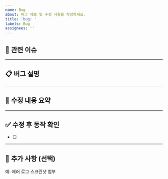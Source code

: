 ```yaml
---
name: Bug
about: 버그 제보 및 수정 사항을 작성하세요.
title: 'bug: '
labels: Bug
assignees: ''
---
```


## 🐞 관련 이슈
<!-- 예: Closes #123, Fixes #456 -->

---

## 📋 버그 설명
<!-- 어떤 문제가 발생했는지 명확하게 설명해주세요. -->

---

## 🔧 수정 내용 요약
<!-- 어떤 방식으로 문제를 수정했는지 간단히 설명해주세요. -->

---

## ✅ 수정 후 동작 확인
<!-- 수정 후 어떻게 동작하는지 테스트 시나리오와 결과를 작성해주세요. -->

- [ ] 

---

## 💬 추가 사항 (선택)
<!-- 리뷰어에게 공유할 참고 자료, 로그, 스크린샷 등이 있다면 첨부해주세요. -->
예: 에러 로그 스크린샷 첨부
